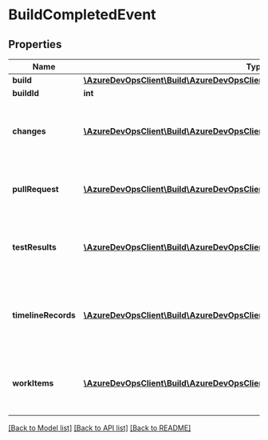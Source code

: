 # BuildCompletedEvent

## Properties
Name | Type | Description | Notes
------------ | ------------- | ------------- | -------------
**build** | [**\AzureDevOpsClient\Build\AzureDevOpsClient\Build\Model\Build**](Build.md) |  | [optional] 
**buildId** | **int** |  | [optional] 
**changes** | [**\AzureDevOpsClient\Build\AzureDevOpsClient\Build\Model\Change[]**](Change.md) | Changes associated with a build used for build notifications | [optional] 
**pullRequest** | [**\AzureDevOpsClient\Build\AzureDevOpsClient\Build\Model\PullRequest**](PullRequest.md) | Pull request for the build used for build notifications | [optional] 
**testResults** | [**\AzureDevOpsClient\Build\AzureDevOpsClient\Build\Model\AggregatedResultsAnalysis**](AggregatedResultsAnalysis.md) | Test results associated with a build used for build notifications | [optional] 
**timelineRecords** | [**\AzureDevOpsClient\Build\AzureDevOpsClient\Build\Model\TimelineRecord[]**](TimelineRecord.md) | Timeline records associated with a build used for build notifications | [optional] 
**workItems** | [**\AzureDevOpsClient\Build\AzureDevOpsClient\Build\Model\AssociatedWorkItem[]**](AssociatedWorkItem.md) | Work items associated with a build used for build notifications | [optional] 

[[Back to Model list]](../README.md#documentation-for-models) [[Back to API list]](../README.md#documentation-for-api-endpoints) [[Back to README]](../README.md)


